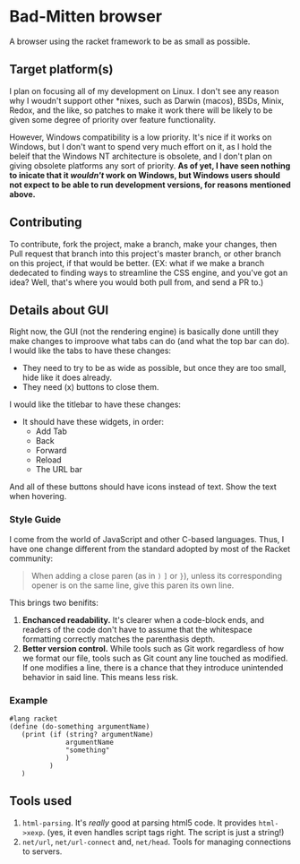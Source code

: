 # Bad-Mitten browser

A browser using the racket framework to be as small as possible.

## Target platform(s)

I plan on focusing all of my development on Linux. I don't see any reason why I
woudn't support other \*nixes, such as Darwin (macos), BSDs, Minix, 
Redox, and the like, so patches to make it work there will be likely to be
given some degree of priority over feature functionality.

However, Windows compatibility is a low priority. It's nice if it works on
Windows, but I don't want to spend very much effort on it, as I hold the beleif
that the Windows NT architecture is obsolete, and I don't plan on giving
obsolete platforms any sort of priority.
**As of yet, I have seen nothing to inicate that it _wouldn't_ work on Windows,
but Windows users should not expect to be able to run development versions, for
reasons mentioned above.**

## Contributing

To contribute, fork the project, make a branch, make your changes, then Pull
request that branch into this project's master branch, or other branch on this
project, if that would be better. (EX: what if we make a branch dedecated to
finding ways to streamline the CSS engine, and you've got an idea? Well, that's
where you would both pull from, and send a PR to.)

## Details about GUI

Right now, the GUI (not the rendering engine) is basically done untill they
make changes to improove what tabs can do (and what the top bar can do).
I would like the tabs to have these changes:

- They need to try to be as wide as possible, but once they are too small, hide
  like it does already.
- They need (x) buttons to close them.

I would like the titlebar to have these changes:

- It should have these widgets, in order:
  -  Add Tab
  -  Back
  -  Forward
  -  Reload
  -  The URL bar

And all of these buttons should have icons instead of text. Show the text when
hovering.

### Style Guide

I come from the world of JavaScript and other C-based languages. Thus, I have
one change different from the standard adopted by most of the Racket community:

> When adding a close paren (as in `)` `]` or `}`), unless its corresponding
> opener is on the same line, give this paren its own line.

This brings two benifits:

1. **Enchanced readability.** It's clearer when a code-block ends, and readers
   of the code don't have to assume that the whitespace formatting correctly
   matches the parenthasis depth.
2. **Better version control.** While tools such as Git work regardless of how
   we format our file, tools such as Git count any line touched as modified. 
   If one modifies a line, there is a chance that they introduce unintended
   behavior in said line. This means less risk.

### Example

```racket
#lang racket
(define (do-something argumentName)
   (print (if (string? argumentName)
              argumentName
              "something"
              )
          )
   )
```

## Tools used

1. `html-parsing`. It's _really_ good at parsing html5 code. 
   It provides `html->xexp`. (yes, it even handles script tags right. The 
   script is just a string!)
2. `net/url`, `net/url-connect` and, `net/head`. Tools for managing connections
   to servers.

